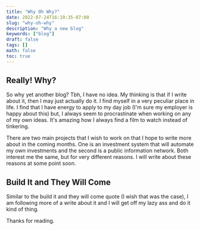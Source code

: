 ```yaml
---
title: "Why Oh Why?"
date: 2022-07-24T16:19:35-07:00
slug: "why-oh-why"
description: "Why a new blog"
keywords: ["blog"]
draft: false
tags: []
math: false
toc: true
---
```


## Really! Why? 

So why yet another blog? Tbh, I have no idea. My thinking is that if I write about it, then I may just actually do it. I find myself in a very peculiar place in life. I find that I have energy to apply to my day job (I'm sure my employer is happy about this) but, I always seem to procrastinate when working on any of my own ideas. It's amazing how I always find a film to watch instead of tinkering. 

There are two main projects that I wish to work on that I hope to write more about in the coming months. One is an investment system that will automate my own investments and the second is a public information network. Both interest me the same, but for very different reasons. I will write about these reasons at some point soon.

## Build It and They Will Come

Similar to the build it and they will come quote (I wish that was the case), I am following more of a write about it and I will get off my lazy ass and do it kind of thing.

Thanks for reading.

